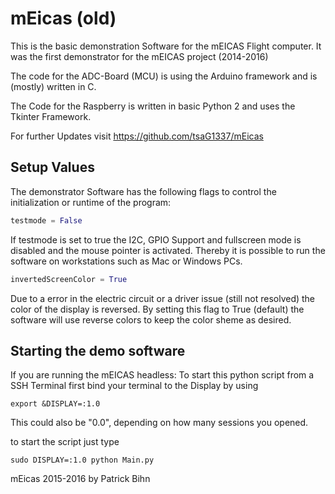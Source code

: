 # mEicas (old)
This is the basic demonstration Software for the mEICAS Flight computer. It was the first demonstrator for the mEICAS project (2014-2016)

The code for the ADC-Board (MCU) is using the Arduino framework and is (mostly) written in C.

The Code for the Raspberry is written in basic Python 2 and uses the Tkinter Framework.

For further Updates visit https://github.com/tsaG1337/mEicas




## Setup Values

The demonstrator Software has the following flags to control the initialization or runtime of the program:

```python
testmode = False
```
If testmode is set to true the I2C, GPIO Support and fullscreen mode is disabled and the mouse pointer is activated.
Thereby it is possible to run the software on workstations such as Mac or Windows PCs.

```python
invertedScreenColor = True
```
Due to a error in the electric circuit or a driver issue (still not resolved) the color of the display is reversed.
By setting this flag to True (default) the software will use reverse colors to keep the color sheme as desired.


## Starting the demo software

If you are running the mEICAS headless:
To start this python script from a SSH Terminal first bind your terminal to the Display by using

```
export &DISPLAY=:1.0
```

This could also be "0.0", depending on how many sessions you opened.

to start the script just type

```
sudo DISPLAY=:1.0 python Main.py
```
mEicas
2015-2016
by Patrick Bihn 
